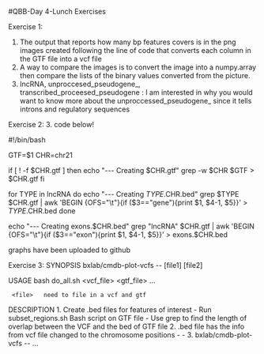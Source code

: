 #QBB-Day 4-Lunch Exercises

Exercise 1:

1. The output that reports how many bp features covers is in the png images created following the line of code that converts each column in the GTF file into a vcf file
2. A way to compare the images is to convert the image into a numpy.array then compare the lists of the binary values converted from the picture.
3. lncRNA, unproccesed_pseudogene_, transcribed_proceesed_pseudogene : I am interested in why you would want to know more about the unproccessed_pseudogene_ since it tells introns and regulatory sequences

Exercise 2:
3. code below!

#!/bin/bash

GTF=$1
CHR=chr21

if [ ! -f $CHR.gtf ]
then
    echo "--- Creating $CHR.gtf"
    grep -w $CHR $GTF > $CHR.gtf
fi

for TYPE in lncRNA
do
    echo "--- Creating $TYPE.$CHR.bed"
    grep $TYPE $CHR.gtf | awk 'BEGIN {OFS="\t"}{if ($3=="gene"){print $1, $4-1, $5}}' > $TYPE.$CHR.bed
done

echo "--- Creating exons.$CHR.bed"
grep "lncRNA" $CHR.gtf | awk 'BEGIN {OFS="\t"}{if ($3=="exon"){print $1, $4-1, $5}}' > exons.$CHR.bed

graphs have been uploaded to github

Exercise 3:
 SYNOPSIS
     bxlab/cmdb-plot-vcfs -- [file1] [file2]

 USAGE
     bash do_all.sh <vcf_file> <gtf_file> ...

     <file>   need to file in a vcf and gtf

 DESCRIPTION
     1. Create .bed files for features of interest
         - Run subset_regions.sh Bash script on GTF file
         - Use grep to find the length of overlap between the VCF and the bed of GTF file
	 2. .bed file has the info from vcf file changed to the chromosome positions
	 	 - 
		 -
	 3. 
     bxlab/cmdb-plot-vcfs -- ...

